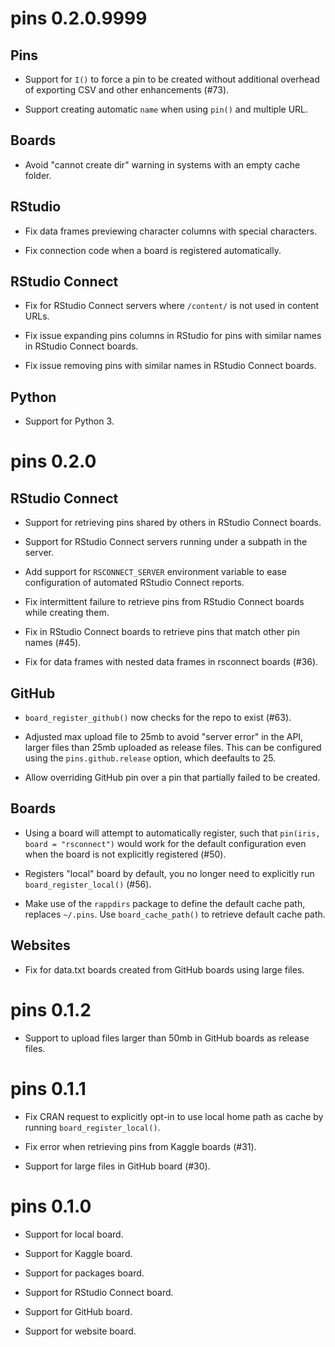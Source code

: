 # pins 0.2.0.9999

## Pins

- Support for `I()` to force a pin to be created without additional
  overhead of exporting CSV and other enhancements (#73).

- Support creating automatic `name` when using `pin()` and
  multiple URL.

## Boards

- Avoid "cannot create dir" warning in systems with an
  empty cache folder.
  
## RStudio

- Fix data frames previewing character columns with special
  characters.

- Fix connection code when a board is registered automatically.

## RStudio Connect

- Fix for RStudio Connect servers where `/content/` is not 
  used in content URLs.

- Fix issue expanding pins columns in RStudio for pins with
  similar names in RStudio Connect boards.

- Fix issue removing pins with similar names in RStudio
  Connect boards.

## Python

- Support for Python 3.

# pins 0.2.0

## RStudio Connect

- Support for retrieving pins shared by others in RStudio
  Connect boards.

- Support for RStudio Connect servers running under a
  subpath in the server.

- Add support for `RSCONNECT_SERVER` environment variable to
  ease configuration of automated RStudio Connect reports.

- Fix intermittent failure to retrieve pins from RStudio
  Connect boards while creating them.

- Fix in RStudio Connect boards to retrieve pins that match
  other pin names (#45).
  
- Fix for data frames with nested data frames in rsconnect
  boards (#36).
  
## GitHub

- `board_register_github()` now checks for the repo to exist (#63).

- Adjusted max upload file to 25mb to avoid "server error" in
  the API, larger files than 25mb uploaded as release files. This
  can be configured using the `pins.github.release` option, which
  deefaults to 25.

- Allow overriding GitHub pin over a pin that partially failed
  to be created.
  
## Boards

- Using a board will attempt to automatically register, such
  that `pin(iris, board = "rsconnect")` would work for
  the default configuration even when the board is not
  explicitly registered (#50).

- Registers "local" board by default, you no longer need to 
  explicitly run `board_register_local()` (#56).

- Make use of the `rappdirs` package to define the default
  cache path, replaces `~/.pins`. Use `board_cache_path()`
  to retrieve default cache path.

## Websites

- Fix for data.txt boards created from GitHub boards using
  large files.

# pins 0.1.2

- Support to upload files larger than 50mb in GitHub boards
  as release files.

# pins 0.1.1

- Fix CRAN request to explicitly opt-in to use local home
  path as cache by running `board_register_local()`.

- Fix error when retrieving pins from Kaggle boards (#31).

- Support for large files in GitHub board (#30).

# pins 0.1.0

- Support for local board.

- Support for Kaggle board.

- Support for packages board.

- Support for RStudio Connect board.

- Support for GitHub board.

- Support for website board.
